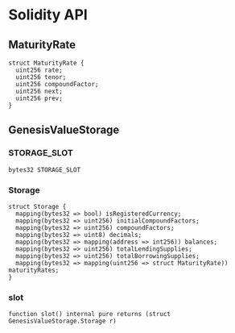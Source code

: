 # Solidity API

## MaturityRate

```solidity
struct MaturityRate {
  uint256 rate;
  uint256 tenor;
  uint256 compoundFactor;
  uint256 next;
  uint256 prev;
}
```

## GenesisValueStorage

### STORAGE_SLOT

```solidity
bytes32 STORAGE_SLOT
```

### Storage

```solidity
struct Storage {
  mapping(bytes32 => bool) isRegisteredCurrency;
  mapping(bytes32 => uint256) initialCompoundFactors;
  mapping(bytes32 => uint256) compoundFactors;
  mapping(bytes32 => uint8) decimals;
  mapping(bytes32 => mapping(address => int256)) balances;
  mapping(bytes32 => uint256) totalLendingSupplies;
  mapping(bytes32 => uint256) totalBorrowingSupplies;
  mapping(bytes32 => mapping(uint256 => struct MaturityRate)) maturityRates;
}
```

### slot

```solidity
function slot() internal pure returns (struct GenesisValueStorage.Storage r)
```

